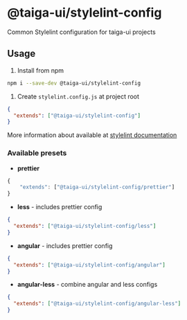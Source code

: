 # @taiga-ui/stylelint-config

Common Stylelint configuration for taiga-ui projects

## Usage

1. Install from npm

```bash
npm i --save-dev @taiga-ui/stylelint-config
```

1. Create `stylelint.config.js` at project root

```json
{
  "extends": ["@taiga-ui/stylelint-config"]
}
```

More information about available at
[stylelint documentation](https://github.com/stylelint/stylelint/blob/main/docs/user-guide/configure.md)

### Available presets

- **prettier**

```js
{
    "extends": ["@taiga-ui/stylelint-config/prettier"]
}
```

- **less** - includes prettier config

```json
{
  "extends": ["@taiga-ui/stylelint-config/less"]
}
```

- **angular** - includes prettier config

```json
{
  "extends": ["@taiga-ui/stylelint-config/angular"]
}
```

- **angular-less** - combine angular and less configs

```json
{
  "extends": ["@taiga-ui/stylelint-config/angular-less"]
}
```
